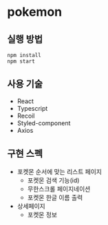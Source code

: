# pokemon

## 실행 방법
```
npm install
npm start
```

## 사용 기술
- React
- Typescript
- Recoil
- Styled-component
- Axios

## 구현 스펙
- 포켓몬 순서에 맞는 리스트 페이지
  - 포켓몬 검색 기능(id)
  - 무한스크롤 페이지네이션
  - 포켓몬 한글 이름 출력
- 상세페이지
  - 포켓몬 정보
